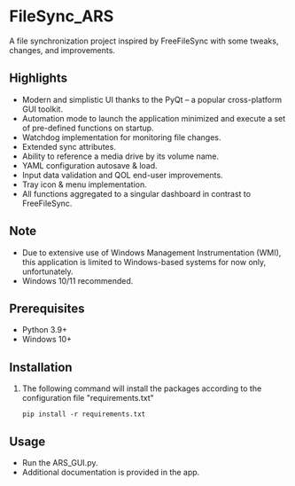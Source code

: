 # FileSync_ARS

A file synchronization project inspired by FreeFileSync with some tweaks, changes, and improvements. 

## Highlights

*	Modern and simplistic UI thanks to the PyQt – a popular cross-platform GUI toolkit.
*	Automation mode to launch the application minimized and execute a set of pre-defined functions on startup.
*	Watchdog implementation for monitoring file changes.
*	Extended sync attributes.
*	Ability to reference a media drive by its volume name.
*	YAML configuration autosave & load.
*	Input data validation and QOL end-user improvements.
*	Tray icon & menu implementation.
*	All functions aggregated to a singular dashboard in contrast to FreeFileSync.

## Note

* Due to extensive use of Windows Management Instrumentation (WMI), this application is limited to Windows-based systems for now only, unfortunately. 
* Windows 10/11 recommended.

## Prerequisites

* Python 3.9+
* Windows 10+

## Installation

1. The following command will install the packages according to the configuration file "requirements.txt"
   ```
   pip install -r requirements.txt
   ```

## Usage
* Run the ARS_GUI.py.
* Additional documentation is provided in the app.
